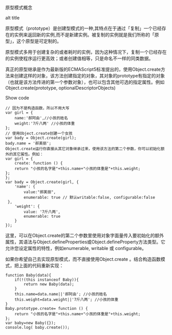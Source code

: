 原型模式概念

alt
title

原型模式（prototype）是创建型模式的一种,其特点在于通过「复制」一个已经存在的实例来返回新的实例,而不是新建实例。被复制的实例就是我们所称的「原型」，这个原型是可定制的。

原型模式多用于创建复杂的或者耗时的实例，因为这种情况下，复制一个已经存在的实例使程序运行更高效；或者创建值相等，只是命名不一样的同类数据。

真正的原型继承是作为最新版的ECMAScript5标准提出的，使用Object.create方法来创建这样的对象，该方法创建指定的对象，其对象的prototype有指定的对象（也就是该方法传进的第一个参数对象），也可以包含其他可选的指定属性。例如Object.create(prototype, optionalDescriptorObjects)

Show code
```
// 因为不是构造函数，所以不用大写
var girl = {
    name:'郝阿由',//小孩的姓名
    weight:'7斤八两' //小孩的体重
};
// 使用Object.create创建一个女孩
var bady = Object.create(girl);
bady.name = '郝美丽';
Object.create运行你直接从其它对象继承过来，使用该方法的第二个参数，你可以初始化额外的其它属性。例如：
var girl = {
    create: function () {
    return "小孩的名字是"+this.name+"小孩的体重是"+this.weight;
};
};
var bady = Object.create(girl, {
    'name': {
        value:"郝美丽",
        enumerable: true // 默认writable:false, configurable:false
 },
    'weight': {
        value: '7斤八两',
        enumerable: true
    }
});
```
这里，可以在Object.create的第二个参数里使用对象字面量传入要初始化的额外属性，其语法与Object.defineProperties或Object.defineProperty方法类型。它允许您设定属性的特性，例如enumerable, writable 或 configurable。

如果你希望自己去实现原型模式，而不直接使用Object.create 。结合构造函数模式，把上面的代码重新实现：
```
function Baby(data){
    if(!(this instanceof Baby)){
        return new Baby(data);
    }
    this.name=data.name||'郝阿由'; //小孩的姓名
    this.weight=data.weight||'7斤八两'; //小孩的体重
}
Baby.prototype.create= function () {
    return "小孩的名字是"+this.name+"小孩的体重是"+this.weight;
};
var baby=new Baby({});
console.log( baby.create());
```